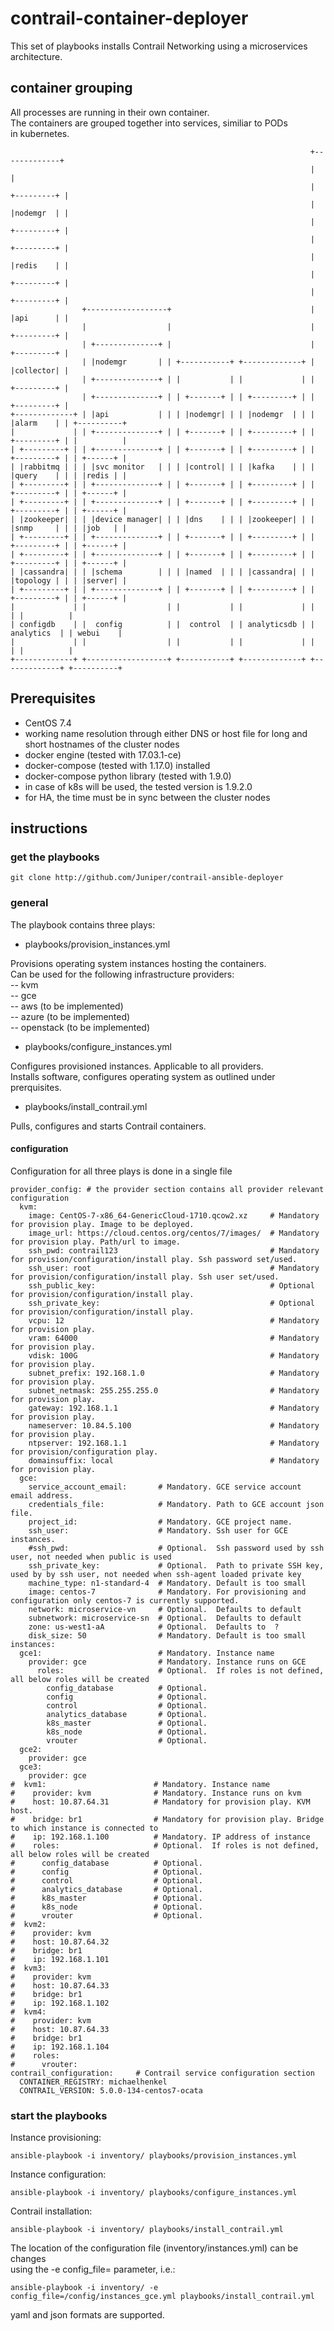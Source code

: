 # contrail-container-deployer

This set of playbooks installs Contrail Networking using a microservices architecture.    

## container grouping

All processes are running in their own container.    
The containers are grouped together into services, similiar to PODs    
in kubernetes.    

```
                                                                   +-------------+
                                                                   |             |
                                                                   | +---------+ |
                                                                   | |nodemgr  | |
                                                                   | +---------+ |
                                                                   | +---------+ |
                                                                   | |redis    | |
                                                                   | +---------+ |
                                                                   | +---------+ |
                +------------------+                               | |api      | |
                |                  |                               | +---------+ |
                | +--------------+ |                               | +---------+ |
                | |nodemgr       | | +-----------+ +-------------+ | |collector| |
                | +--------------+ | |           | |             | | +---------+ |
                | +--------------+ | | +-------+ | | +---------+ | | +---------+ |
+-------------+ | |api           | | | |nodemgr| | | |nodemgr  | | | |alarm    | | +----------+
|             | | +--------------+ | | +-------+ | | +---------+ | | +---------+ | |          |
| +---------+ | | +--------------+ | | +-------+ | | +---------+ | | +---------+ | | +------+ |
| |rabbitmq | | | |svc monitor   | | | |control| | | |kafka    | | | |query    | | | |redis | |
| +---------+ | | +--------------+ | | +-------+ | | +---------+ | | +---------+ | | +------+ |
| +---------+ | | +--------------+ | | +-------+ | | +---------+ | | +---------+ | | +------+ |
| |zookeeper| | | |device manager| | | |dns    | | | |zookeeper| | | |snmp     | | | |job   | |
| +---------+ | | +--------------+ | | +-------+ | | +---------+ | | +---------+ | | +------+ |
| +---------+ | | +--------------+ | | +-------+ | | +---------+ | | +---------+ | | +------+ |
| |cassandra| | | |schema        | | | |named  | | | |cassandra| | | |topology | | | |server| |
| +---------+ | | +--------------+ | | +-------+ | | +---------+ | | +---------+ | | +------+ |
|             | |                  | |           | |             | |             | |          |
| configdb    | |  config          | |  control  | | analyticsdb | |  analytics  | | webui    |
|             | |                  | |           | |             | |             | |          |
+-------------+ +------------------+ +-----------+ +-------------+ +-------------+ +----------+
```

## Prerequisites

- CentOS 7.4
- working name resolution through either DNS or host file for long and short hostnames of the cluster nodes    
- docker engine (tested with 17.03.1-ce)    
- docker-compose (tested with 1.17.0) installed   
- docker-compose python library (tested with 1.9.0)    
- in case of k8s will be used, the tested version is 1.9.2.0    
- for HA, the time must be in sync between the cluster nodes    

## instructions

### get the playbooks    

```
git clone http://github.com/Juniper/contrail-ansible-deployer
```

### general    

The playbook contains three plays:    

- playbooks/provision_instances.yml    

Provisions operating system instances hosting the containers.    
Can be used for the following infrastructure providers:    
-- kvm    
-- gce    
-- aws (to be implemented)    
-- azure (to be implemented)    
-- openstack (to be implemented)    

- playbooks/configure_instances.yml    

Configures provisioned instances. Applicable to all providers.    
Installs software, configures operating system as outlined under    
prerquisites.    

- playbooks/install_contrail.yml    

Pulls, configures and starts Contrail containers.    

#### configuration

Configuration for all three plays is done in a single file    

```
provider_config: # the provider section contains all provider relevant configuration
  kvm:
    image: CentOS-7-x86_64-GenericCloud-1710.qcow2.xz     # Mandatory for provision play. Image to be deployed.
    image_url: https://cloud.centos.org/centos/7/images/  # Mandatory for provision play. Path/url to image.
    ssh_pwd: contrail123                                  # Mandatory for provision/configuration/install play. Ssh password set/used.
    ssh_user: root                                        # Mandatory for provision/configuration/install play. Ssh user set/used.
    ssh_public_key:                                       # Optional for provision/configuration/install play.
    ssh_private_key:                                      # Optional for provision/configuration/install play.
    vcpu: 12                                              # Mandatory for provision play.
    vram: 64000                                           # Mandatory for provision play.
    vdisk: 100G                                           # Mandatory for provision play.
    subnet_prefix: 192.168.1.0                            # Mandatory for provision play.
    subnet_netmask: 255.255.255.0                         # Mandatory for provision play.
    gateway: 192.168.1.1                                  # Mandatory for provision play.
    nameserver: 10.84.5.100                               # Mandatory for provision play.
    ntpserver: 192.168.1.1                                # Mandatory for provision/configuration play.
    domainsuffix: local                                   # Mandatory for provision play.
  gce:
    service_account_email:       # Mandatory. GCE service account email address.
    credentials_file:            # Mandatory. Path to GCE account json file.
    project_id:                  # Mandatory. GCE project name.
    ssh_user:                    # Mandatory. Ssh user for GCE instances.
    #ssh_pwd:                    # Optional.  Ssh password used by ssh user, not needed when public is used
    ssh_private_key:             # Optional.  Path to private SSH key, used by by ssh user, not needed when ssh-agent loaded private key
    machine_type: n1-standard-4  # Mandatory. Default is too small
    image: centos-7              # Mandatory. For provisioning and configuration only centos-7 is currently supported.
    network: microservice-vn     # Optional.  Defaults to default
    subnetwork: microservice-sn  # Optional.  Defaults to default
    zone: us-west1-aA            # Optional.  Defaults to  ?
    disk_size: 50                # Mandatory. Default is too small
instances:
  gce1:                          # Mandatory. Instance name
    provider: gce                # Mandatory. Instance runs on GCE
      roles:                     # Optional.  If roles is not defined, all below roles will be created
        config_database          # Optional.
        config                   # Optional.
        control                  # Optional.
        analytics_database       # Optional.
        k8s_master               # Optional.
        k8s_node                 # Optional.
        vrouter                  # Optional.
  gce2:
    provider: gce
  gce3:
    provider: gce
#  kvm1:                        # Mandatory. Instance name
#    provider: kvm              # Mandatory. Instance runs on kvm
#    host: 10.87.64.31          # Mandatory for provision play. KVM host.
#    bridge: br1                # Mandatory for provision play. Bridge to which instance is connected to
#    ip: 192.168.1.100          # Mandatory. IP address of instance
#    roles:                     # Optional.  If roles is not defined, all below roles will be created
#      config_database          # Optional.
#      config                   # Optional.
#      control                  # Optional.
#      analytics_database       # Optional.
#      k8s_master               # Optional.
#      k8s_node                 # Optional.
#      vrouter                  # Optional.
#  kvm2:
#    provider: kvm
#    host: 10.87.64.32
#    bridge: br1
#    ip: 192.168.1.101
#  kvm3:
#    provider: kvm
#    host: 10.87.64.33
#    bridge: br1
#    ip: 192.168.1.102
#  kvm4:
#    provider: kvm
#    host: 10.87.64.33
#    bridge: br1
#    ip: 192.168.1.104
#    roles:
#      vrouter:
contrail_configuration:     # Contrail service configuration section
  CONTAINER_REGISTRY: michaelhenkel
  CONTRAIL_VERSION: 5.0.0-134-centos7-ocata
```

### start the playbooks

Instance provisioning:    
```
ansible-playbook -i inventory/ playbooks/provision_instances.yml
```

Instance configuration:    
```
ansible-playbook -i inventory/ playbooks/configure_instances.yml
```

Contrail installation:
```
ansible-playbook -i inventory/ playbooks/install_contrail.yml
```

The location of the configuration file (inventory/instances.yml) can be changes    
using the -e config_file= parameter, i.e.:    

```
ansible-playbook -i inventory/ -e config_file=/config/instances_gce.yml playbooks/install_contrail.yml
```

yaml and json formats are supported.    

